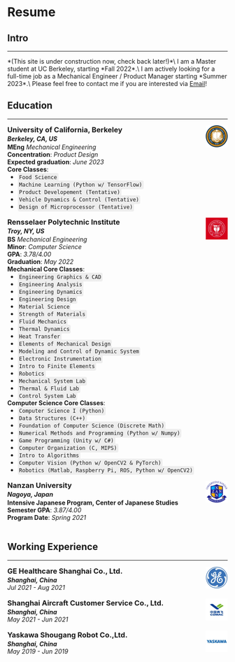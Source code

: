 <style>
ul {margin:0 0 0px;}
p {margin:0 0 0px;}
code {
    padding: 3px;
    font-size: 12px;
    background-color: #eee;
    border-radius: 4px;}
</style>
# Resume
<!-- ### You can also [download as PDF](/files/Resume.pdf)! -->
## Intro
---
<div class="badge-base LI-profile-badge" data-locale="en_US" data-size="medium" data-theme="light" data-type="VERTICAL" data-vanity="yuxin-hu-rpi" data-version="v1">
  <a class="badge-base__link LI-simple-link" href="https://www.linkedin.com/in/yuxin-hu-rpi?trk=profile-badge"></a>
</div>
*(This site is under construction now, check back later!)*\
I am a Master student at UC Berkeley, starting *Fall 2022*.\
I am actively looking for a full-time job as a Mechanical Engineer / Product Manager starting *Summer 2023*.\
Please feel free to contact me if you are interested via <a href="mailto:yuxinhu@berkeley.edu">Email</a>!

<br>

## Education
---
<a href="https://www.berkeley.edu"><img align="right" src="/pics/berkeley.jfif" width="50" height="50" style="vertical-align: text-bottom;"></a>
<h3 style="margin: 0 0 2px;">University of California, Berkeley</h3>
<p style="margin: 0 0 2px;"><em><strong>Berkeley, CA, US </strong></em></p>

**MEng** *Mechanical Engineering*\
**Concentration**: *Product Design*\
**Expected graduation**: *June 2023*\
**Core Classes**:
  - `Food Science`
  - `Machine Learning (Python w/ TensorFlow)`
  - `Product Developement (Tentative)`
  - `Vehicle Dynamics & Control (Tentative)`
  - `Design of Microprocessor (Tentative)`

<br>

<a href="https://www.rpi.edu"><img align="right" src="/pics/rpi.jfif" width="50" height="50"></a>
<h3 style="margin: 0 0 2px;">Rensselaer Polytechnic Institute</h3>
<p style="margin: 0 0 2px;"><em><strong>Troy, NY, US </strong></em></p>
<!-- ### Rensselaer Polytechnic Institute-->

**BS** *Mechanical Engineering*\
**Minor**:  *Computer Science*\
**GPA**: *3.78/4.00*\
**Graduation**: *May 2022*\
**Mechanical Core Classes**:
  - `Engineering Graphics & CAD`
  - `Engineering Analysis`
  - `Engineering Dynamics`
  - `Engineering Design`
  - `Material Science`
  - `Strength of Materials`
  - `Fluid Mechanics`
  - `Thermal Dynamics`
  - `Heat Transfer`
  - `Elements of Mechanical Design`
  - `Modeling and Control of Dynamic System`
  - `Electronic Instrumentation`
  - `Intro to Finite Elements`
  - `Robotics`
  - `Mechanical System Lab`
  - `Thermal & Fluid Lab`
  - `Control System Lab`


**Computer Science Core Classes**:
  - `Computer Science I (Python)`
  - `Data Structures (C++)`
  - `Foundation of Computer Science (Discrete Math)`
  - `Numerical Methods and Programming (Python w/ Numpy)`
  - `Game Programming (Unity w/ C#)`
  - `Computer Organization (C, MIPS)`
  - `Intro to Algorithms`
  - `Computer Vision (Python w/ OpenCV2 & PyTorch)`
  - `Robotics (Matlab, Raspberry Pi, ROS, Python w/ OpenCV2)`

<br>

<a href="https://www.nanzan-u.ac.jp/English/"><img align="right" src="/pics/nanzan.png" width="50" height="50"></a>
<h3 style="margin: 0 0 2px;">Nanzan University</h3>
<p style="margin: 0 0 2px;"><em><strong>Nagoya, Japan </strong></em></p>
<!-- Nanzan University-->

**Intensive Japanese Program, Center of Japanese Studies**\
**Semester GPA**: *3.87/4.00*\
**Program Date**: *Spring 2021*

<br>

## Working Experience
---

<a href="https://www.gehealthcare.com/"><img align="right" src="/pics/ge.jfif" width="50" height="50"></a>
<h3 style="margin: 0 0 2px;">GE Healthcare Shanghai Co., Ltd.</h3>
<!-- GE Healthcare Shanghai Co., Ltd.-->

***Shanghai, China***\
*Jul 2021 - Aug 2021*

<br>

<a href="http://sc.comac.cc/"><img align="right" src="/pics/comac.jfif" width="50" height="50"></a>
<h3 style="margin: 0 0 2px;">Shanghai Aircraft Customer Service Co., Ltd.</h3>
<!-- Shanghai Aircraft Customer Service Co., Ltd.-->

***Shanghai, China***\
*May 2021 - Jun 2021*

<br>

<a href="https://www.ysr-motoman.cn/en/"><img align="right" src="/pics/yaskawa.jfif" width="50" height="50"></a>
<h3 style="margin: 0 0 2px;">Yaskawa Shougang Robot Co.,Ltd.</h3>
<!-- Yaskawa Shougang Robot Co.,Ltd.-->

***Shanghai, China***\
*May 2019 - Jun 2019*

